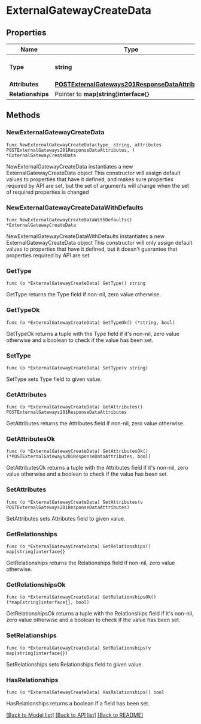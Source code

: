 # ExternalGatewayCreateData

## Properties

Name | Type | Description | Notes
------------ | ------------- | ------------- | -------------
**Type** | **string** | The resource&#39;s type | 
**Attributes** | [**POSTExternalGateways201ResponseDataAttributes**](POSTExternalGateways201ResponseDataAttributes.md) |  | 
**Relationships** | Pointer to **map[string]interface{}** |  | [optional] 

## Methods

### NewExternalGatewayCreateData

`func NewExternalGatewayCreateData(type_ string, attributes POSTExternalGateways201ResponseDataAttributes, ) *ExternalGatewayCreateData`

NewExternalGatewayCreateData instantiates a new ExternalGatewayCreateData object
This constructor will assign default values to properties that have it defined,
and makes sure properties required by API are set, but the set of arguments
will change when the set of required properties is changed

### NewExternalGatewayCreateDataWithDefaults

`func NewExternalGatewayCreateDataWithDefaults() *ExternalGatewayCreateData`

NewExternalGatewayCreateDataWithDefaults instantiates a new ExternalGatewayCreateData object
This constructor will only assign default values to properties that have it defined,
but it doesn't guarantee that properties required by API are set

### GetType

`func (o *ExternalGatewayCreateData) GetType() string`

GetType returns the Type field if non-nil, zero value otherwise.

### GetTypeOk

`func (o *ExternalGatewayCreateData) GetTypeOk() (*string, bool)`

GetTypeOk returns a tuple with the Type field if it's non-nil, zero value otherwise
and a boolean to check if the value has been set.

### SetType

`func (o *ExternalGatewayCreateData) SetType(v string)`

SetType sets Type field to given value.


### GetAttributes

`func (o *ExternalGatewayCreateData) GetAttributes() POSTExternalGateways201ResponseDataAttributes`

GetAttributes returns the Attributes field if non-nil, zero value otherwise.

### GetAttributesOk

`func (o *ExternalGatewayCreateData) GetAttributesOk() (*POSTExternalGateways201ResponseDataAttributes, bool)`

GetAttributesOk returns a tuple with the Attributes field if it's non-nil, zero value otherwise
and a boolean to check if the value has been set.

### SetAttributes

`func (o *ExternalGatewayCreateData) SetAttributes(v POSTExternalGateways201ResponseDataAttributes)`

SetAttributes sets Attributes field to given value.


### GetRelationships

`func (o *ExternalGatewayCreateData) GetRelationships() map[string]interface{}`

GetRelationships returns the Relationships field if non-nil, zero value otherwise.

### GetRelationshipsOk

`func (o *ExternalGatewayCreateData) GetRelationshipsOk() (*map[string]interface{}, bool)`

GetRelationshipsOk returns a tuple with the Relationships field if it's non-nil, zero value otherwise
and a boolean to check if the value has been set.

### SetRelationships

`func (o *ExternalGatewayCreateData) SetRelationships(v map[string]interface{})`

SetRelationships sets Relationships field to given value.

### HasRelationships

`func (o *ExternalGatewayCreateData) HasRelationships() bool`

HasRelationships returns a boolean if a field has been set.


[[Back to Model list]](../README.md#documentation-for-models) [[Back to API list]](../README.md#documentation-for-api-endpoints) [[Back to README]](../README.md)


